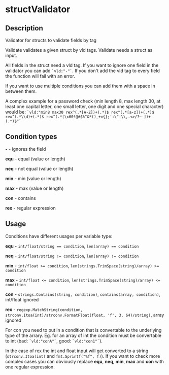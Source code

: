 # structValidator

## Description

Validator for structs to validate fields by tag

Validate validates a given struct by vld tags.
Validate needs a struct as input.

All fields in the struct need a vld tag.
If you want to ignore one field in the validator you can add `` `vld:"-"` ``.
If you don't add the vld tag to every field the function will fail with an error.

If you want to use multiple conditions you can add them with a space in between them.

A complex example for a password check (min length 8, max length 30, at least one capital letter, one small letter, one digit and one special character) would be:
`` `vld:"min8 max30 rex^(.*[A-Z])+(.*)$ rex^(.*[a-z])+(.*)$ rex^(.*\\d)+(.*)$ rex^(.*[\x60!@#$%^&*()_+={};':\"|\\,.<>/?~-])+(.*)$"` ``

## Condition types

**-** - ignores the field

**equ** - equal (value or length)

**neq** - not equal (value or length)

**min** - min (value or length)

**max** - max (value or length)

**con** - contains

**rex** - regular expression

## Usage

Conditions have different usages per variable type:

**equ** - `int/float/string == condition`, `len(array) == condition`

**neq** - `int/float/string != condition`, `len(array) != condition`

**min** - `int/float >= condition`, `len(strings.TrimSpace(string)/array) >= condition`

**max** - `int/float <= condition`, `len(strings.TrimSpace(string)/array) <= condition`

**con** - `strings.Contains(string, condition)`, `contains(array, condition)`, int/float ignored

**rex** - `regexp.MatchString(condition, strconv.Itoa(int)/strconv.FormatFloat(float, 'f', 3, 64)/string)`, array ignored

For con you need to put in a condition that is convertable to the underlying type of the arrary.
Eg. for an array of int the condition must be convertable to int (bad: `` `vld:"conA"` ``, good: `` `vld:"con1"` ``).

In the case of rex the int and float input will get converted to a string (`strconv.Itoa(int)` and `fmt.Sprintf("%f", f)`).
If you want to check more complex cases you can obviously replace **equ**, **neq**, **min**, **max** and **con** with one regular expression.
